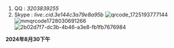 1. QQ : _3203839255_
2. Skype :  _live:.cid.3e144c3a79e8a95b_
![qrcode_1725193777144](https://github.com/user-attachments/assets/d2ea74e7-2e7a-41c8-9f79-4769711493ee)
![mmqrcode1728030691266](https://github.com/user-attachments/assets/369f792d-8dfc-4c24-8d01-a9cd081e4689)
![2b02d7f7-dc3b-4b46-a3e8-fb1fb7676984](https://github.com/user-attachments/assets/07fd7890-078a-4cb8-8a04-8adc85c3d3f3)



**2024年8月30下午**
